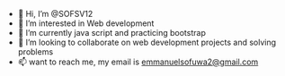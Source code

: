 - 👋 Hi, I’m @SOFSV12
- 👀 I’m interested in Web development
- 🌱 I’m currently java script and practicing bootstrap
- 💞️ I’m looking to collaborate on web development projects and solving problems
- 📫 want to reach me, my email is emmanuelsofuwa2@gmail.com

<!---
SOFSV12/SOFSV12 is a ✨ special ✨ repository because its `README.md` (this file) appears on your GitHub profile.
You can click the Preview link to take a look at your changes.
--->
